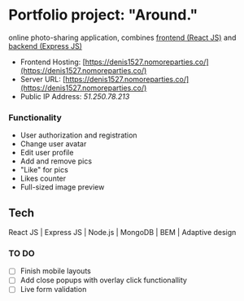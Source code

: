 # Portfolio project: "Around."

online photo-sharing application, combines [frontend (React JS)](https://github.com/denis1527/react-mesto-api-full/tree/main/frontend) and [backend (Express JS)](https://github.com/denis1527/react-mesto-api-full/tree/main/backend)

* Frontend Hosting: [https://denis1527.nomoreparties.co/](https://denis1527.nomoreparties.co/)
* Server URL: [https://denis1527.nomoreparties.co/](https://denis1527.nomoreparties.co/)
* Public IP Address: *51.250.78.213*


### Functionality
* User authorization and registration
* Change user avatar
* Edit user profile
* Add and remove pics
* "Like" for pics
* Likes counter
* Full-sized image preview

## Tech
React JS | Express JS | Node.js | MongoDB | BEM | Adaptive design

### TO DO
- [ ] Finish mobile layouts
- [ ] Add close popups with overlay click functionallity
- [ ] Live form validation
